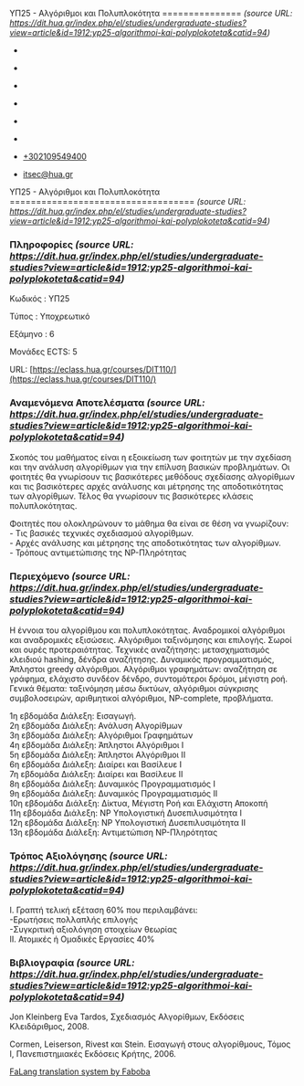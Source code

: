 ΥΠ25 - Αλγόριθμοι και Πολυπλοκότητα
===============    *(source URL: https://dit.hua.gr/index.php/el/studies/undergraduate-studies?view=article&id=1912:yp25-algorithmoi-kai-polyplokoteta&catid=94)*

*   [](https://www.facebook.com/ditharokopio)
*   [](https://www.youtube.com/channel/UCEHkYirpXF1nSLxDCrfDZ4A)
*   [](https://www.linkedin.com/company/77699385)
*   [](https://www.instagram.com/dithua)

*   [](https://dit.hua.gr/index.php/el/studies/undergraduate-studies)
*   [](https://dit.hua.gr/index.php/en/studies/undergraduate-studies)

*   [+302109549400](tel:+302109549400)
*   [itsec@hua.gr](mailto:itsec@hua.gr)

ΥΠ25 - Αλγόριθμοι και Πολυπλοκότητα
===================================  *(source URL: https://dit.hua.gr/index.php/el/studies/undergraduate-studies?view=article&id=1912:yp25-algorithmoi-kai-polyplokoteta&catid=94)*

### Πληροφορίες  *(source URL: https://dit.hua.gr/index.php/el/studies/undergraduate-studies?view=article&id=1912:yp25-algorithmoi-kai-polyplokoteta&catid=94)*

Κωδικός : ΥΠ25

Τύπος : Υποχρεωτικό

Εξάμηνο : 6

Μονάδες ECTS: 5

URL: [https://eclass.hua.gr/courses/DIT110/](https://eclass.hua.gr/courses/DIT110/)

### Αναμενόμενα Αποτελέσματα  *(source URL: https://dit.hua.gr/index.php/el/studies/undergraduate-studies?view=article&id=1912:yp25-algorithmoi-kai-polyplokoteta&catid=94)*

Σκοπός του μαθήματος είναι η εξοικείωση των φοιτητών με την σχεδίαση και την ανάλυση αλγορίθμων για την επίλυση βασικών προβλημάτων. Οι φοιτητές θα γνωρίσουν τις βασικότερες μεθόδους σχεδίασης αλγορίθμων και τις βασικότερες αρχές ανάλυσης και μέτρησης της αποδοτικότητας των αλγορίθμων. Τέλος θα γνωρίσουν τις βασικότερες κλάσεις πολυπλοκότητας.  
  
Φοιτητές που ολοκληρώνουν το μάθημα θα είναι σε θέση να γνωρίζουν:  
\- Τις βασικές τεχνικές σχεδιασμού αλγορίθμων.  
\- Αρχές ανάλυσης και μέτρησης της αποδοτικότητας των αλγορίθμων.  
\- Τρόπους αντιμετώπισης της NP-Πληρότητας

### Περιεχόμενο  *(source URL: https://dit.hua.gr/index.php/el/studies/undergraduate-studies?view=article&id=1912:yp25-algorithmoi-kai-polyplokoteta&catid=94)*

Η έννοια του αλγορίθμου και πολυπλοκότητας. Αναδρομικοί αλγόριθμοι και αναδρομικές εξισώσεις. Αλγόριθμοι ταξινόμησης και επιλογής. Σωροί και ουρές προτεραιότητας. Τεχνικές αναζήτησης: μετασχηματισμός κλειδιού hashing, δένδρα αναζήτησης. Δυναμικός προγραμματισμός, Άπληστοι greedy αλγόριθμοι. Αλγόριθμοι γραφημάτων: αναζήτηση σε γράφημα, ελάχιστο συνδέον δένδρο, συντομότεροι δρόμοι, μέγιστη ροή. Γενικά θέματα: ταξινόμηση μέσω δικτύων, αλγόριθμοι σύγκρισης συμβολοσειρών, αριθμητικοί αλγόριθμοι, NP-complete, προβλήματα.  
  
1η εβδομάδα Διάλεξη: Εισαγωγή.  
2η εβδομάδα Διάλεξη: Ανάλυση Αλγορίθμων  
3η εβδομάδα Διάλεξη: Αλγόριθμοι Γραφημάτων  
4η εβδομάδα Διάλεξη: Άπληστοι Αλγόριθμοι Ι  
5η εβδομάδα Διάλεξη: Άπληστοι Αλγόριθμοι ΙΙ  
6η εβδομάδα Διάλεξη: Διαίρει και Βασίλευε Ι  
7η εβδομάδα Διάλεξη: Διαίρει και Βασίλευε ΙΙ  
8η εβδομάδα Διάλεξη: Δυναμικός Προγραμματισμός Ι  
9η εβδομάδα Διάλεξη: Δυναμικός Προγραμματισμός ΙΙ  
10η εβδομάδα Διάλεξη: Δίκτυα, Μέγιστη Ροή και Ελάχιστη Αποκοπή  
11η εβδομάδα Διάλεξη: NP Υπολογιστική Δυσεπιλυσιμότητα Ι  
12η εβδομάδα Διάλεξη: NP Υπολογιστική Δυσεπιλυσιμότητα ΙΙ  
13η εβδομάδα Διάλεξη: Αντιμετώπιση NP-Πληρότητας

### Τρόπος Αξιολόγησης  *(source URL: https://dit.hua.gr/index.php/el/studies/undergraduate-studies?view=article&id=1912:yp25-algorithmoi-kai-polyplokoteta&catid=94)*

Ι. Γραπτή τελική εξέταση 60% που περιλαμβάνει:  
\-Ερωτήσεις πολλαπλής επιλογής  
\-Συγκριτική αξιολόγηση στοιχείων θεωρίας  
ΙΙ. Ατομικές ή Ομαδικές Εργασίες 40%

### Βιβλιογραφία  *(source URL: https://dit.hua.gr/index.php/el/studies/undergraduate-studies?view=article&id=1912:yp25-algorithmoi-kai-polyplokoteta&catid=94)*

Jon Kleinberg Eva Tardos, Σχεδιασμός Αλγορίθμων, Εκδόσεις Κλειδάριθμος, 2008.  
  
Cormen, Leiserson, Rivest και Stein. Εισαγωγή στους αλγορίθμους, Τόμος Ι, Πανεπιστημιακές Εκδόσεις Κρήτης, 2006.

[FaLang translation system by Faboba](http://www.faboba.com/ "Faboba : Création de composantJoomla")

[](https://dit.hua.gr/index.php/el/studies/undergraduate-studies?view=article&id=1912:yp25-algorithmoi-kai-polyplokoteta&catid=94#)
